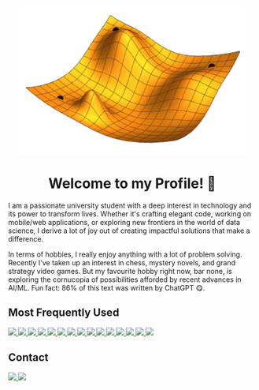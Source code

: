 <!--
**GoldPapaya/GoldPapaya** is a ✨ _special_ ✨ repository because its `README.md` (this file) appears on your GitHub profile.

Here are some ideas to get you started:

- 🔭 I’m currently working on ...
- 🌱 I’m currently learning ...
- 👯 I’m looking to collaborate on ...
- 🤔 I’m looking for help with ...
- 💬 Ask me about ...
- 📫 How to reach me: ...
- 😄 Pronouns: ...
- ⚡ Fun fact: ...
-->
<p align="center">
  <img width="460" height="300" src="https://github.com/GoldPapaya/GoldPapaya/blob/main/Gradient_descent_modified.gif" height="400">
  <h1 align="center">Welcome to my Profile! 🚀</h1>
</p>
<p>
  <p>I am a passionate university student with a deep interest in technology and its power to transform lives. Whether it's crafting elegant code, working on mobile/web applications, or exploring new frontiers in the world of data science, I derive a lot of joy out of creating impactful solutions that make a difference.</p>
  <p>In terms of hobbies, I really enjoy anything with a lot of problem solving. Recently I've taken up an interest in chess, mystery novels, and grand strategy video games. But my favourite hobby right now, bar none, is exploring the cornucopia of possibilities afforded by recent advances in AI/ML. Fun fact: 86% of this text was written by ChatGPT 😋.</p>
</p>
<h2>Most Frequently Used</h2>
  <a href="">
    <img src="https://img.shields.io/badge/Python-14354C?style=for-the-badge&logo=python&logoColor=white">
    <img src="https://img.shields.io/badge/TypeScript-007ACC?style=for-the-badge&logo=typescript&logoColor=white">
    <img src="https://img.shields.io/badge/JavaScript-F7DF1E?style=for-the-badge&logo=javascript&logoColor=black">
    <img src="https://img.shields.io/badge/HTML5-E34F26?style=for-the-badge&logo=html5&logoColor=white">
    <img src="https://img.shields.io/badge/CSS3-1572B6?style=for-the-badge&logo=css3&logoColor=white">
    <img src="https://img.shields.io/badge/GIT-E44C30?style=for-the-badge&logo=git&logoColor=white">
    <img src="https://img.shields.io/badge/Bash-121011?style=for-the-badge&logo=gnu-bash&logoColor=white">
    <img src="https://img.shields.io/badge/PostgreSQL-316192?style=for-the-badge&logo=postgresql&logoColor=white">
    <img src="https://img.shields.io/badge/Cucumber-007504?style=for-the-badge&logo=cucumber&logoColor=white">
    <img src="https://img.shields.io/badge/Playwright-00035d?style=for-the-badge&logo=playwright&logoColor=white">
    <img src="https://img.shields.io/badge/Selenium-1bc60c?style=for-the-badge&logo=selenium&logoColor=white">
    <img src="https://img.shields.io/badge/Postman-ef5b25?style=for-the-badge&logo=postman&logoColor=white">
    <img src="https://img.shields.io/badge/Firebase-orange?style=for-the-badge&logo=firebase&logoColor=white">
    <img src="https://img.shields.io/badge/Tailwind-38B2AC?style=for-the-badge&logo=tailwind-css&logoColor=white">
    <img src="https://img.shields.io/badge/Three.js-f1f1f1?style=for-the-badge&logo=threedotjs&logoColor=black">
  </a>
<h2>Contact</h2>
<p>
  <a href="https://www.linkedin.com/in/lucasc32/" target="_blank">
    <img src="https://img.shields.io/badge/LinkedIn-0077B5?style=for-the-badge&logo=linkedin&logoColor=white">
  </a>
  <a href="https://goldpapaya.github.io/" target="_blank">
    <img src="https://img.shields.io/badge/website-000000?style=for-the-badge&logo=About.me&logoColor=lime">
  </a>
</p>
